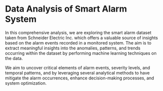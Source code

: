 # Data Analysis of Smart Alarm System

In this comprehensive analysis, we are exploring the smart alarm dataset taken from Schneider Electric Inc. which offers a valuable source of insights based on the alarm events recorded in a monitored system. The aim is to extract meaningful insights into the anomalies, patterns, and trends occurring within the dataset by performing machine learning techniques on the data. 

We aim to uncover critical elements of alarm events, severity levels, and temporal patterns, and by leveraging several analytical methods to have mitigate the alarm occurrences, enhance decision-making processes, and system optimization.
